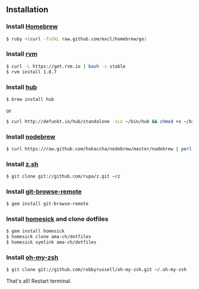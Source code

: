 ## Installation

### Install [Homebrew](http://mxcl.github.com/homebrew/)

```sh
$ ruby <(curl -fsSkL raw.github.com/mxcl/homebrew/go)
```

### Install [rvm](https://rvm.io/)

```sh
$ curl -L https://get.rvm.io | bash -s stable
$ rvm install 1.8.7
```

### Install [hub](https://github.com/defunkt/hub)

```sh
$ brew install hub
```

or

```sh
$ curl http://defunkt.io/hub/standalone -sLo ~/bin/hub && chmod +x ~/bin/hub
```

### Install [nodebrew](https://github.com/hokaccha/nodebrew)

```sh
$ curl https://raw.github.com/hokaccha/nodebrew/master/nodebrew | perl - setup
```

### Install [z.sh](https://github.com/rupa/z)

```sh
$ git clone git://github.com/rupa/z.git ~/z
```

### Install [git-browse-remote](https://github.com/motemen/git-browse-remote)

```sh
$ gem install git-browse-remote
```

### Install [homesick](https://github.com/technicalpickles/homesick) and clone dotfiles

```sh
$ gem install homesick
$ homesick clone ama-ch/dotfiles
$ homesick symlink ama-ch/dotfiles
```

### Install [oh-my-zsh](https://github.com/robbyrussell/oh-my-zsh)

```sh
$ git clone git://github.com/robbyrussell/oh-my-zsh.git ~/.oh-my-zsh
```

That's all! Restart terminal.
